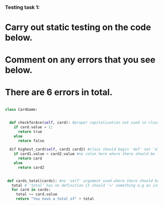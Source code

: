 ### Testing task 1:

# Carry out static testing on the code below.
# Comment on any errors that you see below.
# There are 6 errors in total. 

```python

class CardGame:


  def checkforAce(self, card): #proper capitalisation not used in class name
    if card.value = 1:
      return true
    else
      return false

  dif highest_card(self, card1 card2) #class should begin 'def' not 'dif'.  No comma between the last 2 parameters
    if card1.value > card2.value #no colon here where there should be
      return card
    else
      return card2
 

 def cards_total(cards): #no 'self' argument used where there should be.
   total # 'total' has no definition it should '=' something e.g an integer of string or list.  
   for card in cards:
     total += card.value
     return "You have a total of" + total


```
